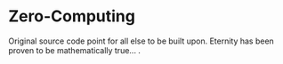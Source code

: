 # Zero-Computing
Original source code point for all else to be built upon.
Eternity has been proven to be mathematically true... .
